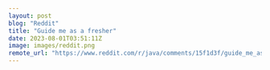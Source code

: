 ```yaml
---
layout: post
blog: "Reddit"
title: "Guide me as a fresher"
date: 2023-08-01T03:51:11Z
image: images/reddit.png
remote_url: "https://www.reddit.com/r/java/comments/15f1d3f/guide_me_as_a_fresher/"
---
```

